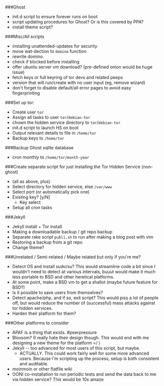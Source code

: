 ###Ghost
* init.d script to ensure forever runs on boot
* script updating procedures for Ghost? Or is this covered by PPA?
* install theme script?

###Misc/All scripts
* installing unattended-updates for security
* move wat-dection to `domino` function
* rewrite domino
* check if blocked before installing
* offer ubuntu server vm download? (pre-defined onion would be huge issue)
* fetch keys or full keyring of tor devs and related peeps
* version that will run/create with no user input (eg, remove wizard)
* don't forget to disable default/all error pages to avoid easy fingerprinting

###Set up tor:
* Create user `tor`
* Assign all tasks to user `tor`/`debian-tor`
* chown the hidden service directory to `tor`/`debian-tor`
* init.d script to launch HS on boot
* Output relevant details to file in `/home/tor`
* Backup keys to `/home/tor`

###Backup Ghost sqlite database
* cron monthly to `/home/tor/month-year`

###Create separate script for just installing the Tor Hidden Service (non-ghost)
* (all as above, plus)
* Select directory for hidden service, else `/var/www`
* Select port (or automatically pick one)
* Existing key? [y/N]
  * Key select
* Setup all cron tasks

###Jekyll
* Jekyll install + Tor install
* Making a downloadable backup / git repo backup
* Separate rake script `publi.sh` to run after making a blog post with vim
* Restoring a backup from a git repo
* Change theme?

###Unrelated / Semi-related / Maybe related but only if you're me?
* Detect OS and install sudo/su? This would streamline code a bit since I wouldn't need to detect at various intervals, buuut would make it much less portable to BSD and other heretical platforms.
* At some point, make a BSD vm to get a shallot (maybe future feature for BSD?)
* Is it possible to save users from themselves?
* Detect apache/php, and if so, exit script? This would piss a lot of people off, but would reduce the number of (successful) mass attacks against tor hidden services.
* Harden their platform for them?

###Other platforms to consider
* APAF is a thing that exists. #peerpressure
* Bloxsom? (I really hate their design though. This would end with me designing a new theme for the platform =/ )
* Jekyll -- too advanced for most users of this script, but maybe.
  * ACTUALLY. This could work fairly well for some more advanced users. Because I'm scripting up the process, setup is both consistent and auditable.
* moinmoin or other flatfile wiki
* OONI co-installation to run periodic tests and send the data back to me via hidden service? This would be 10x amaze
